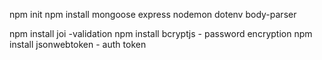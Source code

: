 npm init
npm install mongoose express nodemon dotenv body-parser

npm install joi -validation
npm install bcryptjs - password encryption
npm install jsonwebtoken - auth token